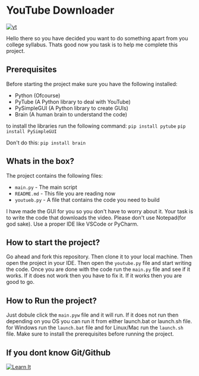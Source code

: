 # YouTube Downloader
[![yt](https://www.freeiconspng.com/uploads/elegant-youtube-logo-12.png)](https://www.youtube.com)

Hello there so you have decided you want to do something apart from you college syllabus. Thats good now you task is to help me complete this project. 

## Prerequisites

Before starting the project make sure you have the following installed:
- Python (Ofcourse)
- PyTube (A Python library to deal with YouTube)
- PySimpleGUI (A Python library to create GUIs)
- Brain (A human brain to understand the code)

to install the libraries run the following command:
```pip install pytube```
```pip install PySimpleGUI```

Don't do this:
```pip install brain```

## Whats in the box?

The project contains the following files:
- `main.py` - The main script
- `README.md` - This file you are reading now
- `youtueb.py` - A file that contains the code you need to build

I have made the GUI for you so you don't have to worry about it. Your task is to write the code that downloads the video. Please don't use Notepad(for god sake). Use a proper IDE like VSCode or PyCharm.

## How to start the project?

Go ahead and fork this repository. Then clone it to your local machine. Then open the project in your IDE. Then open the `youtube.py` file and start writing the code.
Once you are done with the code run the `main.py` file and see if it works. If it does not work then you have to fix it. If it works then you are good to go.

## How to Run the project?
Just dobule click the `main.pyw` file and it will run. If it does not run then depending on you OS you can run it from either launch.bat or launch.sh file. for Windows run the `launch.bat` file and for Linux/Mac run the `launch.sh` file.
Make sure to install the prerequisites before running the project.

## If you dont know Git/Github
[![Learn It](https://media1.tenor.com/m/q2eL6vNVKf4AAAAC/bhai-kya-kar-raha-hai-tu-ashneer-grover.gif)](https://www.youtube.com/watch?v=dQw4w9WgXcQ)